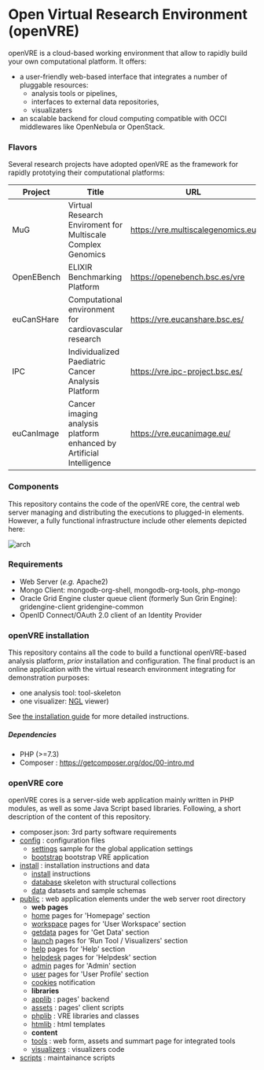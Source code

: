 Open Virtual Research Environment (openVRE)
=========

openVRE is a cloud-based working environment that allow to rapidly build your own computational platform. It offers:
- a user-friendly web-based interface that integrates a number of pluggable resources:
	- analysis tools or pipelines,
	- interfaces to external data repositories,
	- visualizaters
- an scalable backend for cloud computing compatible with OCCI middlewares like OpenNebula or OpenStack.


### Flavors

Several research projects have adopted openVRE as the framework for rapidly prototying their computational platforms:

| Project     | Title | URL | Repository |
| ----------- | ----- | ----| -----------|
| MuG         | Virtual Research Enviroment for Multiscale Complex Genomics  | https://vre.multiscalegenomics.eu | [Code](https://github.com/Multiscale-Genomics/VRE) |
| OpenEBench  | ELIXIR Benchmarking Platform | https://openebench.bsc.es/vre | [Code](https://github.com/inab/openEBench_vre) |
| euCanSHare  | Computational environment for cardiovascular research | https://vre.eucanshare.bsc.es/ | [Code](https://github.com/euCanSHare/vre/) |
| IPC         | Individualized Paediatric Cancer Analysis Platform | https://vre.ipc-project.bsc.es/ |  [Code](https://gitlab.bsc.es/inb/ipc/openvre) |
| euCanImage  | Cancer imaging analysis platform enhanced by Artificial Intelligence| https://vre.eucanimage.eu/ |[Code](https://gitlab.bsc.es/inb/eucanimage/vre) | 


### Components

This repository contains the code of the openVRE core, the central web server managing and distributing the executions to plugged-in elements. However, a fully functional infrastructure include other elements depicted here:

![arch](https://eucanshare.bsc.es/platform/wp-content/themes/eucanshare/img/figure2.png)

### Requirements
- Web Server (*e.g.* Apache2)
- Mongo Client: mongodb-org-shell, mongodb-org-tools, php-mongo
- Oracle Grid Engine cluster queue client (formerly Sun Grin Engine): gridengine-client gridengine-common
- OpenID Connect/OAuth 2.0 client of an Identity Provider

### openVRE installation
This repository contains all the code to build a functional openVRE-based analysis platform, *prior* installation and configuration. The final product is an online application with the virtual research environment integrating for demonstration purposes:
- one analysis tool: tool-skeleton
- one visualizer: [NGL](https://nglviewer.org/) viewer)

See [the installation guide](./install/README.md) for more detailed instructions.

##### Dependencies
- PHP (>=7.3)
- Composer : https://getcomposer.org/doc/00-intro.md

### openVRE core

openVRE cores is a server-side web application mainly written in PHP modules, as well as some Java Script based libraries.  Following, a short description of the content of this repository. 

- composer.json: 3rd party software requirements
- [config](./config) : configuration files 
	- [settings](./config/globals.inc.php.sample) sample for the global application settings
	- [bootstrap](./config/bootstrap.php) bootstrap VRE application
- [install](./install) : installation instructions and data 
	- [install](./install/README.md) instructions
	- [database](./install/database) skeleton with structural collections
	- [data](./install/data) datasets and sample schemas
- [public](./public) : web application elements under the web server root directory
	- **web pages**
	- [home](./public/home) pages for 'Homepage' section
	- [workspace](./public/workspace) pages for 'User Workspace' section
	- [getdata](./public/getdata) pages for 'Get Data' section
	- [launch](./public/launch) pages for 'Run Tool / Visualizers' section
	- [help](./public/help) pages for 'Help' section
	- [helpdesk](./public/helpdesk) pages for 'Helpdesk' section
	- [admin](./public/admin) pages for 'Admin' section
	- [user](./public/user) pages for 'User Profile' section
	- [cookies](./public/cookies) notification
	- **libraries**
	- [applib](./public/applib) : pages' backend
	- [assets](./public/assets) : pages' client scripts
	- [phplib](./public/phplib) : VRE libraries and classes
	- [htmlib](./public/htmlib) : html templates
	- **content**
	- [tools](./public/tools) : web form, assets and summart page for integrated tools
	- [visualizers](./public/visualizers) : visualizers code
- [scripts](./scripts) : maintainance scripts
